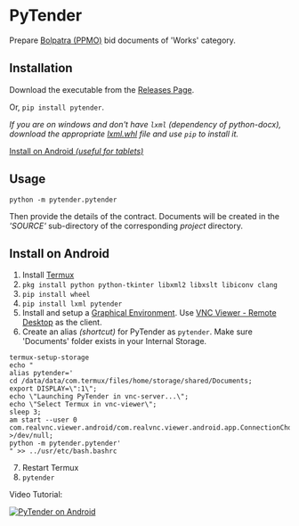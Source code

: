 
# PyTender
Prepare [Bolpatra (PPMO)](https://www.bolpatra.gov.np/egp/) bid documents of 'Works' category.

## Installation
Download the executable from the [Releases Page](https://github.com/pragyanone/pytender/releases).

Or, `pip install pytender`.

*If you are on windows and don't have `lxml` (dependency of python-docx), download the appropriate [lxml.whl](https://www.lfd.uci.edu/~gohlke/pythonlibs/#lxml) file and use `pip` to install it.*

[Install on Android *(useful for tablets)*](#install-on-android)

## Usage
```
python -m pytender.pytender
```

Then provide the details of the contract.
Documents will be created in the *'SOURCE'* sub-directory of the corresponding *project* directory.

## Install on Android
1. Install [Termux](https://f-droid.org/en/packages/com.termux)
2. `pkg install python python-tkinter libxml2 libxslt libiconv clang`
3. `pip install wheel`
4. `pip install lxml pytender`
5. Install and setup a [Graphical Environment](https://wiki.termux.com/wiki/Graphical_Environment). Use [VNC Viewer - Remote Desktop](https://play.google.com/store/apps/details?id=com.realvnc.viewer.android) as the client.
6. Create an alias *(shortcut)* for PyTender as `pytender`. Make sure 'Documents' folder exists in your Internal Storage.
```
termux-setup-storage
echo "
alias pytender='
cd /data/data/com.termux/files/home/storage/shared/Documents;
export DISPLAY=\":1\";
echo \"Launching PyTender in vnc-server...\";
echo \"Select Termux in vnc-viewer\";
sleep 3;
am start --user 0 com.realvnc.viewer.android/com.realvnc.viewer.android.app.ConnectionChooserActivity >/dev/null;
python -m pytender.pytender'
" >> ../usr/etc/bash.bashrc
```
7. Restart Termux
8. `pytender`

Video Tutorial:

[![PyTender on Android](https://github.com/pragyanone/pytender/blob/master/blob/Thumbnail.png)](https://www.youtube.com/watch?v=CQXYXuep1N4 "PyTender Installation on Android")
